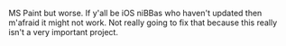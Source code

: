 MS Paint but worse.
If y'all be iOS niBBas who haven't updated then m'afraid it might not work.
Not really going to fix that because this really isn't a very important project.
